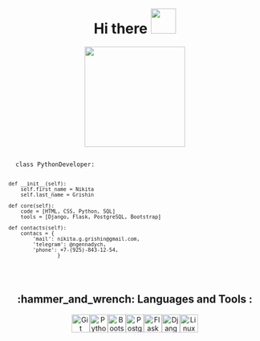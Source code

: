 <h1 align="center">
  Hi there
  <img src="https://media.giphy.com/media/3pZipqyo1sqHDfJGtz/giphy.gif?cid=ecf05e47kdz1ee9tx3yzmgsbfk79wa5itkla09m6mep0loy2&ep=v1_gifs_search&rid=giphy.gif&ct=g" width="50"/>
</h1>
<div id="header" align="center">
   <img src="https://media.giphy.com/media/2IudUHdI075HL02Pkk/giphy.gif?cid=ecf05e47qy0hk6xk9yqhy4gtc37mac6r92pnlt3j7wfo6672&ep=v1_gifs_search&rid=giphy.gif&ct=g" width="200"/>
</div>
<pre><code>
  class PythonDeveloper:

    def __init__(self):
        self.first_name = Nikita
        self.last_name = Grishin

    def core(self):
        code = [HTML, CSS, Python, SQL]
        tools = [Django, Flask, PostgreSQL, Bootstrap]

    def contacts(self):
        contacs = {
            'mail': nikita.g.grishin@gmail.com,
            'telegram': @ngennadych,
            'phone': +7-(925)-843-12-54,
                    } 
  </code></pre>
<h2 align="center"> :hammer_and_wrench: Languages and Tools :</h2>
<p align="center">
<a href="https://git-scm.com/" target="_blank" rel="noreferrer"><img src="https://raw.githubusercontent.com/danielcranney/readme-generator/main/public/icons/skills/git-colored.svg" width="36" height="36" alt="Git" /></a><a href="https://www.python.org/" target="_blank" rel="noreferrer"><img src="https://raw.githubusercontent.com/danielcranney/readme-generator/main/public/icons/skills/python-colored.svg" width="36" height="36" alt="Python" /></a><a href="https://getbootstrap.com/" target="_blank" rel="noreferrer"><img src="https://raw.githubusercontent.com/danielcranney/readme-generator/main/public/icons/skills/bootstrap-colored.svg" width="36" height="36" alt="Bootstrap" /></a><a href="https://www.postgresql.org/" target="_blank" rel="noreferrer"><img src="https://raw.githubusercontent.com/danielcranney/readme-generator/main/public/icons/skills/postgresql-colored.svg" width="36" height="36" alt="PostgreSQL" /></a><a href="https://flask.palletsprojects.com/en/2.0.x/" target="_blank" rel="noreferrer"><img src="https://raw.githubusercontent.com/danielcranney/readme-generator/main/public/icons/skills/flask-colored.svg" width="36" height="36" alt="Flask" /></a><a href="https://www.djangoproject.com/" target="_blank" rel="noreferrer"><img src="https://raw.githubusercontent.com/danielcranney/readme-generator/main/public/icons/skills/django-colored.svg" width="36" height="36" alt="Django" /></a><a href="https://www.linux.org" target="_blank" rel="noreferrer"><img src="https://raw.githubusercontent.com/danielcranney/readme-generator/main/public/icons/skills/linux-colored.svg" width="36" height="36" alt="Linux" /></a>
</p>
<!--
**GriNiki/GriNiki** is a ✨ _special_ ✨ repository because its `README.md` (this file) appears on your GitHub profile.

Here are some ideas to get you started:

- 🔭 I’m currently working on ...
- 🌱 I’m currently learning ...
- 👯 I’m looking to collaborate on ...
- 🤔 I’m looking for help with ...
- 💬 Ask me about ...
- 📫 How to reach me: ...
- 😄 Pronouns: ...
- ⚡ Fun fact: ...
-->
